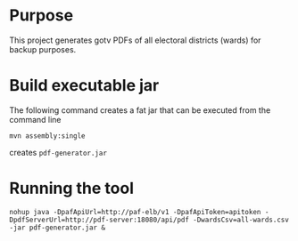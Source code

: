 Purpose
=======

This project generates gotv PDFs of all electoral districts (wards) for backup purposes.

# Build executable jar

The following command creates a fat jar that can be executed from the command line

    mvn assembly:single

creates `pdf-generator.jar`

# Running the tool

    nohup java -DpafApiUrl=http://paf-elb/v1 -DpafApiToken=apitoken -DpdfServerUrl=http://pdf-server:18080/api/pdf -DwardsCsv=all-wards.csv -jar pdf-generator.jar &

